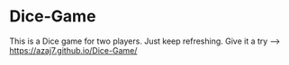 # Dice-Game
This is a Dice game for two players. Just keep refreshing.
Give it a try --> https://azaj7.github.io/Dice-Game/
